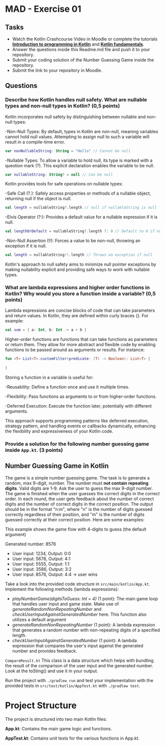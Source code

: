 # MAD - Exercise 01
## Tasks
* Watch the Kotlin Crashcourse Video in Moodle or complete the tutorials **[Introduction to programming in Kotlin](https://developer.android.com/courses/pathways/android-basics-compose-unit-1-pathway-1)** and **[Kotlin fundamentals](https://developer.android.com/courses/pathways/android-basics-compose-unit-2-pathway-1
)**.
* Answer the questions inside this Readme.md file and push it to your repository.
* Submit your coding solution of the Number Guessing Game inside the repository.
* Submit the link to your repository in Moodle.

## Questions
### Describe how Kotlin handles null safety. What are nullable types and non-null types in Kotlin? (0,5 points)


Kotlin incorporates null safety by distinguishing between nullable and non-null types:

-Non-Null Types: By default, types in Kotlin are non-null, meaning variables cannot hold null values. Attempting to assign null to such a variable will result in a compile-time error.
```kotlin 
var nonNullableString: String = "Hello" // Cannot be null
```

-Nullable Types: To allow a variable to hold null, its type is marked with a question mark (?). This explicit declaration enables the variable to be null.
```kotlin 
var nullableString: String? = null // Can be null
```

Kotlin provides tools for safe operations on nullable types:

-Safe Call (?.): Safely access properties or methods of a nullable object, returning null if the object is null.
```kotlin 
val length = nullableString?.length // null if nullableString is null
```

-Elvis Operator (?:): Provides a default value for a nullable expression if it is null.
```kotlin 
val lengthOrDefault = nullableString?.length ?: 0 // Default to 0 if null
```

-Non-Null Assertion (!!): Forces a value to be non-null, throwing an exception if it is null.
```kotlin 
val length = nullableString!!.length // Throws an exception if null
```

Kotlin's approach to null safety aims to minimize null pointer exceptions by making nullability explicit and providing safe ways to work with nullable types.

### What are lambda expressions and higher order functions in Kotlin? Why would you store a function inside a variable? (0,5 points)

Lambda expressions are concise blocks of code that can take parameters and return values. In Kotlin, they are defined within curly braces {}. For example:
```kotlin 
val sum = { a: Int, b: Int -> a + b }
```

Higher-order functions are functions that can take functions as parameters or return them. They allow for more abstract and flexible code by enabling functions to be passed around as arguments or results. For instance:

```kotlin 
fun <T> List<T>.customFilter(predicate: (T) -> Boolean): List<T> {
    
}
```

Storing a function in a variable is useful for:

-Reusability: Define a function once and use it multiple times.

-Flexibility: Pass functions as arguments to or from higher-order functions.

-Deferred Execution: Execute the function later, potentially with different arguments.

This approach supports programming patterns like deferred execution, strategy pattern, and handling events or callbacks dynamically, enhancing the flexibility and expressiveness of your Kotlin code.






### Provide a solution for the following number guessing game inside `App.kt`. (3 points)

## Number Guessing Game in Kotlin
The game is a simple number guessing game. The task is to generate a random, max 9-digit, number. The number must **not contain repeating digits**. Valid digits are 1-9.
Ask the user to guess the max 9-digit number. The game is finished when the user guesses the correct digits in the correct order.
In each round, the user gets feedback about the number of correct digits and the number of correct digits in the correct position.
The output should be in the format "n:m", where "n" is the number of digits guessed correctly regardless of their position, 
and "m" is the number of digits guessed correctly at their correct position. Here are some examples:

This example shows the game flow with 4-digits to guess (the default argument)

Generated number: 8576
-	User input: 1234, Output: 0:0
-	User input: 5678, Output: 4:1
-	User input: 5555, Output: 1:1
-	User input: 3586, Output: 3:2
-	User input: 8576, Output: 4:4 -> user wins

Take a look into the provided code structure in `src/main/kotlin/App.kt`. Implement the following methods (lambda expressions):
- _playNumberGame(digitsToGuess: Int = 4)_ (1 point): The main game loop that handles user input and game state. Make use of _generateRandomNonRepeatingNumber_ and _checkUserInputAgainstGeneratedNumber_ here. This function also utilizes a default argument 
- _generateRandomNonRepeatingNumber_ (1 point): A lambda expression that generates a random number with non-repeating digits of a specified length.
- _checkUserInputAgainstGeneratedNumber_ (1 point): A lambda expression that compares the user's input against the generated number and provides feedback.

``CompareResult.kt`` This class is a data structure which helps with bundling the result of the comparison of the user input and the generated number. Look at the toSting() and use it in your output.

Run the project with `./gradlew run` and test your implementation with the provided tests in `src/test/kotlin/AppTest.kt` with `./gradlew test`.

# Project Structure
The project is structured into two main Kotlin files:

**App.kt**: Contains the main game logic and functions.

**AppTest.kt**: Contains unit tests for the various functions in App.kt.

